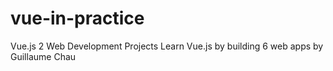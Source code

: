 # vue-in-practice
Vue.js 2 Web Development Projects Learn Vue.js by building 6 web apps by Guillaume Chau
